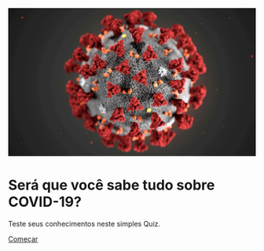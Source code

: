 <head>
    <meta charset="UTF-8">
    <meta http-equiv="X-UA-Compatible" content="IE=edge">
    <meta name="viewport" content="width=device-width, initial-scale=1.0">
    <title>Quick Quiz</title>
    <link rel="stylesheet" href="styles/main.css">
</head>

<body>
    <img class="homePicture" src="pictures/home-pic.png" title="Bem-vindo ao Quiz COVID-19!" />
    <h1>Será que você sabe tudo sobre COVID-19?</h1>
    <p>Teste seus conhecimentos neste simples Quiz.</p>
    <div class="container">
        <div id="home" class="flex-center flex-column">
            <!-- Botão para começar o Quiz. O botão chama a página do quiz. -->
            <a class="start" href="pages/quiz.html">Começar</a>
        </div><!-- the end #home -->
    </div><!-- the end .container -->
</body>

</html>
